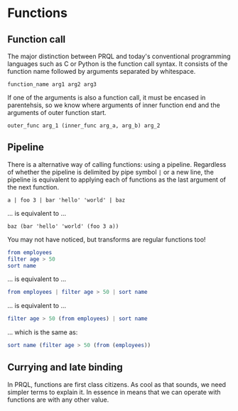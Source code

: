 # Functions

## Function call

The major distinction between PRQL and today's conventional programming
languages such as C or Python is the function call syntax. 
It consists of the function name followed by arguments separated by whitespace.

```prql_no_test
function_name arg1 arg2 arg3
```

If one of the arguments is also a function call, it must be encased in parentehsis,
so we know where arguments of inner function end and the arguments of outer function start.

```prql_no_test
outer_func arg_1 (inner_func arg_a, arg_b) arg_2
```

## Pipeline

There is a alternative way of calling functions: using a pipeline.
Regardless of whether the pipeline is delimited by pipe symbol `|` or a new line,
the pipeline is equivalent to applying each of functions as the last argument of the next function.

```prql_no_test
a | foo 3 | bar 'hello' 'world' | baz
```
... is equivalent to ...
```prql_no_test
baz (bar 'hello' 'world' (foo 3 a))
```

You may not have noticed, but transforms are regular functions too!

```elm
from employees
filter age > 50
sort name
```
... is equivalent to ...
```elm
from employees | filter age > 50 | sort name
```
... is equivalent to ...
```elm
filter age > 50 (from employees) | sort name
```
... which is the same as:
```elm
sort name (filter age > 50 (from (employees))
```

## Currying and late binding

In PRQL, functions are first class citizens. 
As cool as that sounds, we need simpler terms to explain it. 
In essence in means that we can operate with functions are with any other value. 

<!-- TODO -->
